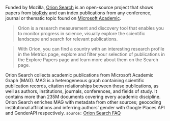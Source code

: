 Funded by Mozilla, [Orion Search](https://www.orion-search.org/) is an open-source project that shows papers from [bioRxiv](https://www.biorxiv.org/) and can index publications from any conference, journal or thematic topic found on [Microsoft Academic](https://academic.microsoft.com/home). 

> Orion is a research measurement and discovery tool that enables you to monitor progress in science, visually explore the scientific landscape and search for relevant publications.

> With Orion, you can find a country with an interesting research profile in the Metrics page, explore and filter your selection of publications in the Explore Papers page and learn more about them on the Search page.

Orion Search collects academic publications from Microsoft Academic Graph (MAG). MAG is a heterogeneous graph containing scientific publication records, citation relationships between those publications, as well as authors, institutions, journals, conferences, and fields of study. It contains more than 235M documents covering every academic discipline. Orion Search enriches MAG with metadata from other sources; geocoding institutional affiliations and inferring authors’ gender with Google Places API and GenderAPI respectively. `source:` [Orion Search FAQ](https://www.orion-search.org/about/faq)